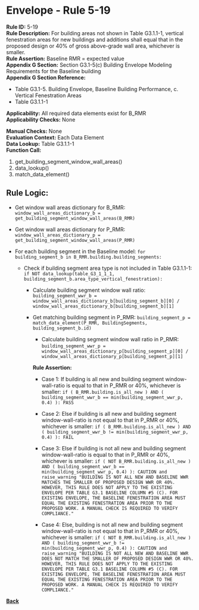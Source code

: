 
# Envelope - Rule 5-19  

**Rule ID:** 5-19  
**Rule Description:** For building areas not shown in Table G3.1.1-1, vertical fenestration areas for new buildings and additions shall equal that in the proposed design or 40% of gross above-grade wall area, whichever is smaller.  
**Rule Assertion:** Baseline RMR = expected value  
**Appendix G Section:** Section G3.1-5(c) Building Envelope Modeling Requirements for the Baseline building  
**Appendix G Section Reference:**  

- Table G3.1-5. Building Envelope, Baseline Building Performance, c. Vertical Fenestration Areas  
- Table G3.1.1-1  

**Applicability:** All required data elements exist for B_RMR  
**Applicability Checks:** None  

**Manual Checks:** None  
**Evaluation Context:**  Each Data Element  
**Data Lookup:** Table G3.1.1-1  
**Function Call:**  

  1. get_building_segment_window_wall_areas()  
  2. data_lookup()  
  3. match_data_element()

## Rule Logic:  

- Get window wall areas dictionary for B_RMR: `window_wall_areas_dictionary_b = get_building_segment_window_wall_areas(B_RMR)`

- Get window wall areas dictionary for P_RMR: `window_wall_areas_dictionary_p = get_building_segment_window_wall_areas(P_RMR)`

- For each building segment in the Baseline model: `for building_segment_b in B_RMR.building.building_segments:`

  - Check if building segment area type is not included in Table G3.1.1-1: `if NOT data_lookup(table_G3_1_1_1, building_segment_b.area_type_vertical_fenestration):`

    - Calculate building segment window wall ratio: `building_segment_wwr_b = window_wall_areas_dictionary_b[building_segment_b][0] / window_wall_areas_dictionary_b[building_segment_b][1]`

    - Get matching building segment in P_RMR: `building_segment_p = match_data_element(P_RMR, BuildingSegments, building_segment_b.id)`

      - Calculate building segment window wall ratio in P_RMR: `building_segment_wwr_p = window_wall_areas_dictionary_p[building_segment_p][0] / window_wall_areas_dictionary_p[building_segment_p][1]`

      **Rule Assertion:**

      - Case 1: If building is all new and building segment window-wall-ratio is equal to that in P_RMR or 40%, whichever is smaller: `if ( B_RMR.building.is_all_new ) AND ( building_segment_wwr_b == min(building_segment_wwr_p, 0.4) ): PASS`

      - Case 2: Else if building is all new and building segment window-wall-ratio is not equal to that in P_RMR or 40%, whichever is smaller: `if ( B_RMR.building.is_all_new ) AND ( building_segment_wwr_b != min(building_segment_wwr_p, 0.4) ): FAIL`

      - Case 3: Else if building is not all new and building segment window-wall-ratio is equal to that in P_RMR or 40%, whichever is smaller: `if ( NOT B_RMR.building.is_all_new ) AND ( building_segment_wwr_b == min(building_segment_wwr_p, 0.4) ): CAUTION and raise_warning "BUILDING IS NOT ALL NEW AND BASELINE WWR MATCHES THE SMALLER OF PROPOSED DESIGN WWR OR 40%. HOWEVER, THIS RULE DOES NOT APPLY TO THE EXISTING ENVELOPE PER TABLE G3.1 BASELINE COLUMN #5 (C). FOR EXISTING ENVELOPE, THE BASELINE FENESTRATION AREA MUST EQUAL THE EXISTING FENESTRATION AREA PRIOR TO THE PROPOSED WORK. A MANUAL CHECK IS REQUIRED TO VERIFY COMPLIANCE."`

      - Case 4: Else, building is not all new and building segment window-wall-ratio is not equal to that in P_RMR or 40%, whichever is smaller: `if ( NOT B_RMR.building.is_all_new ) AND ( building_segment_wwr_b != min(building_segment_wwr_p, 0.4) ): CAUTION and raise_warning "BUILDING IS NOT ALL NEW AND BASELINE WWR DOES NOT MATCH THE SMALLER OF PROPOSED DESIGN WWR OR 40%. HOWEVER, THIS RULE DOES NOT APPLY TO THE EXISTING ENVELOPE PER TABLE G3.1 BASELINE COLUMN #5 (C). FOR EXISTING ENVELOPE, THE BASELINE FENESTRATION AREA MUST EQUAL THE EXISTING FENESTRATION AREA PRIOR TO THE PROPOSED WORK. A MANUAL CHECK IS REQUIRED TO VERIFY COMPLIANCE."`

**[Back](../_toc.md)**
